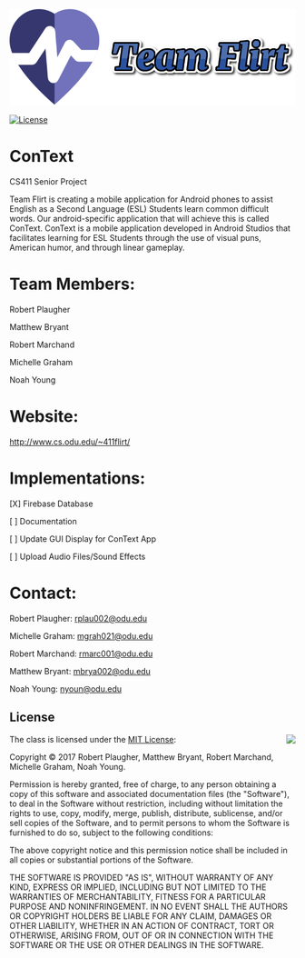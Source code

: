 ![logo](https://github.com/mbrya002/Context/blob/master/logo2.png)

[![License](https://img.shields.io/badge/Licence-MIT-blue.svg)](https://github.com/mbrya002/Context/blob/master/LICENSE)

# ConText
CS411 Senior Project

Team Flirt is creating a mobile application for Android phones to assist English as a Second Language (ESL) Students learn common difficult words. Our android-specific application that will achieve this is called ConText. ConText is a mobile application developed in Android Studios that facilitates learning for ESL Students through the use of visual puns, American humor, and through linear gameplay.

# Team Members:
Robert Plaugher

Matthew Bryant

Robert Marchand

Michelle Graham

Noah Young

# Website:
http://www.cs.odu.edu/~411flirt/

# Implementations:
[X] Firebase Database

[ ] Documentation

[ ] Update GUI Display for ConText App

[ ] Upload Audio Files/Sound Effects

# Contact: 
Robert Plaugher: rplau002@odu.edu

Michelle Graham: mgrah021@odu.edu

Robert Marchand: rmarc001@odu.edu

Matthew Bryant: mbrya002@odu.edu

Noah Young: nyoun@odu.edu


## License

<img align="right" src="http://opensource.org/trademarks/opensource/OSI-Approved-License-100x137.png">

The class is licensed under the [MIT License](http://opensource.org/licenses/MIT):

Copyright © 2017 Robert Plaugher, Matthew Bryant, Robert Marchand, Michelle Graham, Noah Young.

Permission is hereby granted, free of charge, to any person obtaining a copy of this software and associated documentation files (the "Software"), to deal in the Software without restriction, including without limitation the rights to use, copy, modify, merge, publish, distribute, sublicense, and/or sell copies of the Software, and to permit persons to whom the Software is furnished to do so, subject to the following conditions:

The above copyright notice and this permission notice shall be included in all copies or substantial portions of the Software.

THE SOFTWARE IS PROVIDED "AS IS", WITHOUT WARRANTY OF ANY KIND, EXPRESS OR IMPLIED, INCLUDING BUT NOT LIMITED TO THE WARRANTIES OF MERCHANTABILITY, FITNESS FOR A PARTICULAR PURPOSE AND NONINFRINGEMENT. IN NO EVENT SHALL THE AUTHORS OR COPYRIGHT HOLDERS BE LIABLE FOR ANY CLAIM, DAMAGES OR OTHER LIABILITY, WHETHER IN AN ACTION OF CONTRACT, TORT OR OTHERWISE, ARISING FROM, OUT OF OR IN CONNECTION WITH THE SOFTWARE OR THE USE OR OTHER DEALINGS IN THE SOFTWARE.
